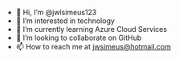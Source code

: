 - 👋 Hi, I’m @jwlsimeus123
- 👀 I’m interested in technology
- 🌱 I’m currently learning Azure Cloud Services
- 💞️ I’m looking to collaborate on GitHub
- 📫 How to reach me at jwsimeus@hotmail.com

<!---
jwlsimeus123/jwlsimeus123 is a ✨ special ✨ repository because its `README.md` (this file) appears on your GitHub profile.
You can click the Preview link to take a look at your changes.
--->
